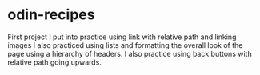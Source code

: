 # odin-recipes
First project
I put into practice using link with relative path and linking images
I also practiced using lists and formatting the overall look of the page using a hierarchy of headers.
I also practice using back buttons with relative path going upwards.